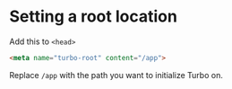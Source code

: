 # Setting a root location

Add this to `<head>`

```html
<meta name="turbo-root" content="/app">
```

Replace `/app` with the path you want to initialize Turbo on.
